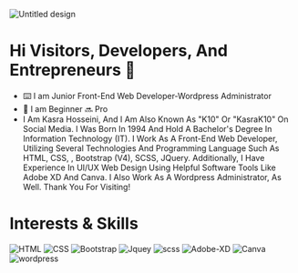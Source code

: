 ![Untitled design](https://github.com/KASRA10/KASRA10/assets/76257704/d93376f8-c970-4535-a84b-723dc1afa92a)
# Hi Visitors, Developers, And Entrepreneurs 👋
- ⌨️ I am Junior Front-End Web Developer-Wordpress Administrator
- 🔔 I am Beginner 🔜 Pro
- I Am Kasra Hosseini, And I Am Also Known As "K10" Or "KasraK10" On Social Media. I Was Born In 1994 And Hold A Bachelor's Degree In Information Technology (IT). I Work As A Front-End Web Developer, Utilizing Several Technologies And Programming Language Such As HTML, CSS, , Bootstrap (V4), SCSS, JQuery. Additionally, I Have Experience In UI/UX Web Design Using Helpful Software Tools Like Adobe XD And Canva. I Also Work As A Wordpress Administrator, As Well.
Thank You For Visiting!
# Interests & Skills
![HTML](https://github.com/KASRA10/KASRA10/assets/76257704/5da5035e-1c4a-4f4d-9745-b55981e13d74)
![CSS](https://github.com/KASRA10/KASRA10/assets/76257704/a274e5d7-66fe-4b7e-8eff-f203d6bf505c)
![Bootstrap](https://github.com/KASRA10/KASRA10/assets/76257704/185a965d-5584-4b30-9ef9-e7d5774b55ce)
![Jquey](https://github.com/KASRA10/KASRA10/assets/76257704/eb72174b-084c-499c-8f2a-5f5da5665294)
![scss](https://github.com/KASRA10/KASRA10/assets/76257704/b410d6b5-6200-41b8-960e-96e3966e4b42)
![Adobe-XD](https://github.com/KASRA10/KASRA10/assets/76257704/af8c30e7-533a-4384-bf9c-84061bef60b2)
![Canva](https://github.com/KASRA10/KASRA10/assets/76257704/4943a16d-be7a-4acd-be6e-e7930ffd227b)
![wordpress](https://github.com/KASRA10/KASRA10/assets/76257704/99069188-c508-4238-a148-4d035720079d)
